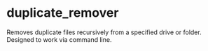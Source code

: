 # duplicate_remover
Removes duplicate files recursively from a specified drive or folder. Designed to work via command line.
